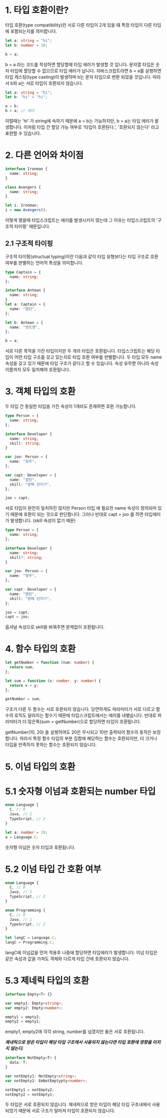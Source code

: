 # 1. 타입 호환이란?

타입 호환(type compatibility)란 서로 다른 타입이 2개 있을 떄 특정 타입이 다른 타입에 포함되는지를 의미합니다.

```typescript
let a: string = "hi";
let b: number = 10;

b = a;
```

b = a 라는 코드를 작성하면 할당할때 타입 에러가 발생할 것 입니다.
문자열 타입은 숫자 타입에 할당할 수 없으므로 타입 에러가 납니다. 자바스크립트라면 b = a를 실행하면 타입 캐스팅(type casting)이 발생하며
b는 문자 타입으로 변환 되었을 것입니다.
따라서 b와 a는 서로 타입이 호환되지 않습니다.

```typescript
let a: string = "hi";
let b: "hi" = "hi";

a = b;
b = a; // 에러
```

이럴때는 'hi' 가 string에 속하기 때문에 a = b는 가능하지만, b = a는 타입 에러가 발생합니다.
이처럼 타입 간 할당 가능 여부로 '타입이 호환된다.', '호환되지 않는다' 라고 표현할 수 있습니다.

# 2. 다른 언어와 차이점

```typescript
interface Ironman {
  name: string;
}

class Avengers {
  name: string;
}

let i: Ironman;
i = new Avengers();
```

이렇게 했을때 타입스크립트는 에러를 발생시키지 않는데 그 이유는 타입스크립트의 '구조적 타이핑' 때문입니다.

## 2.1 구조적 타이핑

구조적 타이핑(structual typing)이란 다음과 같이 타입 유형보다는 타입 구조로 호환 여부를 판별하는 언어적 특성을 의미합니다.

```typescript
type Captain = {
  name: string;
};

interface Antman {
  name: string;
}
let a: Captain = {
  name: "캡틴",
};

let b: Antman = {
  name: "앤트맨",
};

b = a;
```

서로 다른 목적을 가진 타입이지만 두 개의 타입은 호환됩니다.
타입스크립트는 해당 타입이 어떤 타입 구조를 갖고 있는지로 타입 호환 여부를 판별합니다. 두 타입 모두 name 속성을 갖고 있기 때문에
타입 구조가 같다고 할 수 있습니다. 속성 유무뿐 아니라 속성 이름까지 모두 일치해야 호환됩니다.

# 3. 객체 타입의 호환

두 타입 간 동일한 타입을 가진 속성이 1개라도 존재하면 호환 가능합니다.

```typescript
type Person = {
  name: string;
};

interface Developer {
  name: string;
  skill: string;
}

var joo: Person = {
  name: "형주",
};

var capt: Developer = {
  name: "캡틴",
  skill: "방패 던지기",
};

joo = capt;
```

서로 타입이 완전히 일치하진 않지만 Person 타입 에 필요한 name 속성이 정의되어 있기 때문에 호환이 되는 것으로 판단합니다.
그러나 반대로 capt = joo 를 하면 타입에러가 발생합니다. (skill 속성이 없기 때문)

```typescript
type Person = {
  name: string;
};

interface Developer {
  name: string;
  skill?: string;
}

var joo: Person = {
  name: "형주",
};

var capt: Developer = {
  name: "캡틴",
  skill: "방패 던지기",
};

joo = capt;
capt = joo;
```

옵셔널 속성으로 skill을 바꿔주면 문제없이 호환됩니다.

# 4. 함수 타입의 호환

```typescript
let getNumber = function (num: number) {
  return num;
};

let sum = function (x: number, y: number) {
  return x + y;
};

getNumber = sum;
```

구조가 다른 두 함수는 서로 호환되지 않습니다.
당연하게도 파라미터가 서로 다르고 함수의 로직도 달라지는 함수기 때문에 타입스크립트에서는 에러를 내뱉습니다.
반대로 파라미터가 더 많은쪽(sum = getNumber)으로 할당하면 타입이 호환됩니다.

getNumber(10, 20) 을 실행하여도 20은 무시되고 10만 출력되어 함수의 동작은 보장합니다.
따라서 특정 함수 타입의 부분 집합에 해당하는 함수는 호환되지만, 더 크거나 타입을 만족하지 못하는 함수는 호환되지 않습니다.

# 5. 이넘 타입의 호환

# 5.1 숫자형 이넘과 호환되는 number 타입

```typescript
enum Language {
  C, // 0
  Java, // 1
  TypeScript, // 2
}

let a: number = 19;
a = Language.C;
```

숫자형 이넘은 숫자 타입과 호환됩니다.

# 5.2 이넘 타입 간 호환 여부

```typescript
enum Language {
  C, // 0
  Java, // 1
  TypeScript, // 2
}

enum Programming {
  C, // 0
  Java, // 1
  TypeScript, // 2
}

let langC = Language.C;
langC = Programming.C;
```

langC에 이넘값을 먼저 적용후 나중에 할당하면 타입에러가 발생합니다.
이넘 타입은 같은 속성과 값을 가져도 객체와 다르게 타입 간에 호환되지 않습니다.

# 5.3 제네릭 타입의 호환

```typescript
interface Empty<T> {}

var empty1: Empty<string>;
var empty2: Empty<number>;

empty1 = empty2;
empty2 = empty1;
```

empty1, empty2에 각각 string, number를 넘겼지만 둘은 서로 호환됩니다.

**_제네릭으로 받은 타입이 해당 타입 구조에서 사용되지 않는다면 타입 호환에 영향을 미치지 않는다._**

```typescript
interface NotEmpty<T> {
  data: T;
}

var notEmpty1: NotEmpty<string>;
var notEmpty2: EmNotEmptypty<number>;

notEmpty1 = notEmpty2;
notEmpty2 = notEmpty1;
```

두 타입은 서로 호환되지 않습니다. 제네릭으로 받은 타입이 해당 타입 구조내에서 사용되었기 때문에 서로 구조가 달라져
타입이 호환되지 않습니다.
